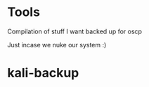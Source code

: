 # Tools
Compilation of stuff I want backed up for oscp

Just incase we nuke our system :)
# kali-backup
